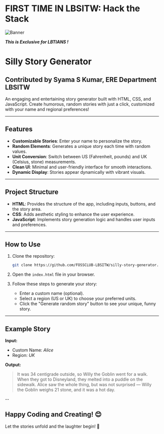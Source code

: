 # FIRST TIME IN LBSITW: Hack the Stack  

![Banner](https://github.com/user-attachments/assets/f656cd04-5306-49f9-9384-655e8d0b626c)  

**_This is Exclusive for LBTIANS !_**  

# Silly Story Generator  
## Contributed by Syama S Kumar, ERE Department LBSITW  
An engaging and entertaining story generator built with HTML, CSS, and JavaScript. Create humorous, random stories with just a click, customized with your name and regional preferences!  

---

## Features  
- **Customizable Stories**: Enter your name to personalize the story.  
- **Random Elements**: Generates a unique story each time with random values.  
- **Unit Conversion**: Switch between US (Fahrenheit, pounds) and UK (Celsius, stone) measurements.  
- **Clean UI**: Minimal and user-friendly interface for smooth interactions.  
- **Dynamic Display**: Stories appear dynamically with vibrant visuals.  

---

## Project Structure  
- **HTML**: Provides the structure of the app, including inputs, buttons, and the story area.  
- **CSS**: Adds aesthetic styling to enhance the user experience.  
- **JavaScript**: Implements story generation logic and handles user inputs and preferences.  

---

## How to Use  
1. Clone the repository:  
   ```bash  
   git clone https://github.com/FOSSCLUB-LBSITW/silly-story-generator.git  
   ```  

2. Open the `index.html` file in your browser.  

3. Follow these steps to generate your story:  
   - Enter a custom name (optional).  
   - Select a region (US or UK) to choose your preferred units.  
   - Click the "Generate random story" button to see your unique, funny story.  

---

## Example Story  
**Input:**  
- Custom Name: *Alice*  
- Region: *UK*  

**Output:**  
> It was 34 centigrade outside, so Willy the Goblin went for a walk. When they got to Disneyland, they melted into a puddle on the sidewalk. Alice saw the whole thing, but was not surprised — Willy the Goblin weighs 21 stone, and it was a hot day.  

--

## Happy Coding and Creating! 😊  
Let the stories unfold and the laughter begin! 🎉
